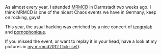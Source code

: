 <html><body><p>As almost every year, I attended <a href="http://mrmcd.net">MRMCD</a> in Darmstadt two weeks ago. I think MRMCD is one of the nicest Chaos events we have in Germany, keep on rocking, guys!

This year, the usual hacking was enriched by a nice concert of <a href="http://www.youtube.com/user/tengrylab">tengrylab</a> and <a href="http://pornophonique.de/">pornophonique</a>.

If you missed the event, or want to replay it in your head, have a look at my pictures in <a href="http://www.flickr.com/photos/zhenech/sets/72157631517754199/">my mrmcd2012 flickr set</a>).</p></body></html>
